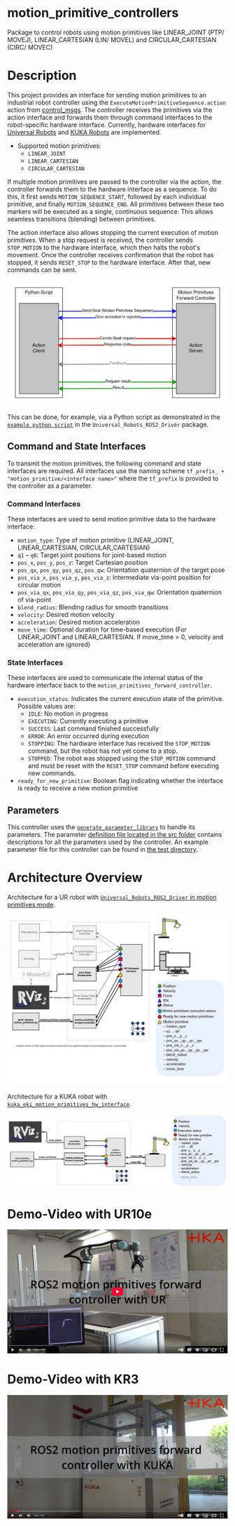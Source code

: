 motion_primitive_controllers
==========================================

Package to control robots using motion primitives like LINEAR_JOINT (PTP/ MOVEJ), LINEAR_CARTESIAN (LIN/ MOVEL) and CIRCULAR_CARTESIAN (CIRC/ MOVEC)

# Description
This project provides an interface for sending motion primitives to an industrial robot controller using the `ExecuteMotionPrimitiveSequence.action` action from [control_msgs](https://github.com/ros-controls/control_msgs/blob/motion_primitives/control_msgs/action/ExecuteMotionPrimitiveSequence.action). The controller receives the primitives via the action interface and forwards them through command interfaces to the robot-specific hardware interface. Currently, hardware interfaces for [Universal Robots](https://github.com/UniversalRobots/Universal_Robots_ROS2_Driver) and [KUKA Robots](https://github.com/b-robotized-forks/kuka_experimental/tree/motion_primitive_kuka_driver) are implemented.

- Supported motion primitives:
  - `LINEAR_JOINT`
  - `LINEAR_CARTESIAN`
  - `CIRCULAR_CARTESIAN`

If multiple motion primitives are passed to the controller via the action, the controller forwards them to the hardware interface as a sequence. To do this, it first sends `MOTION_SEQUENCE_START`, followed by each individual primitive, and finally `MOTION_SEQUENCE_END`. All primitives between these two markers will be executed as a single, continuous sequence. This allows seamless transitions (blending) between primitives.

The action interface also allows stopping the current execution of motion primitives. When a stop request is received, the controller sends `STOP_MOTION` to the hardware interface, which then halts the robot's movement. Once the controller receives confirmation that the robot has stopped, it sends `RESET_STOP` to the hardware interface. After that, new commands can be sent.

![Action Image](doc/Moprim_Controller_ExecuteMotion_Action.drawio.png)

This can be done, for example, via a Python script as demonstrated in the [`example python script`](https://github.com/UniversalRobots/Universal_Robots_ROS2_Driver/blob/main/ur_robot_driver/examples/send_dummy_motion_primitives_ur10e.py) in the `Universal_Robots_ROS2_Driver` package.

## Command and State Interfaces
To transmit the motion primitives, the following command and state interfaces are required. All interfaces use the naming scheme `tf_prefix_ + "motion_primitive/<interface name>"` where the `tf_prefix` is provided to the controller as a parameter.

### Command Interfaces
These interfaces are used to send motion primitive data to the hardware interface:
- `motion_type`: Type of motion primitive (LINEAR_JOINT, LINEAR_CARTESIAN, CIRCULAR_CARTESIAN)
- `q1` – `q6`: Target joint positions for joint-based motion
- `pos_x`, `pos_y`, `pos_z`: Target Cartesian position
- `pos_qx`, `pos_qy`, `pos_qz`, `pos_qw`: Orientation quaternion of the target pose
- `pos_via_x`, `pos_via_y`, `pos_via_z`: Intermediate via-point position for circular motion
- `pos_via_qx`, `pos_via_qy`, `pos_via_qz`, `pos_via_qw`: Orientation quaternion of via-point
- `blend_radius`: Blending radius for smooth transitions
- `velocity`: Desired motion velocity
- `acceleration`: Desired motion acceleration
- `move_time`: Optional duration for time-based execution (For LINEAR_JOINT and LINEAR_CARTESIAN. If move_time > 0, velocity and acceleration are ignored)

### State Interfaces
These interfaces are used to communicate the internal status of the hardware interface back to the `motion_primitives_forward_controller`.
- `execution_status`: Indicates the current execution state of the primitive. Possible values are:
  - `IDLE`: No motion in progress
  - `EXECUTING`: Currently executing a primitive
  - `SUCCESS`: Last command finished successfully
  - `ERROR`: An error occurred during execution
  - `STOPPING`: The hardware interface has received the `STOP_MOTION` command, but the robot has not yet come to a stop.
  - `STOPPED`: The robot was stopped using the `STOP_MOTION` command and must be reset with the `RESET_STOP` command before executing new commands.
- `ready_for_new_primitive`: Boolean flag indicating whether the interface is ready to receive a new motion primitive


 ## Parameters
 This controller uses the [`generate_parameter_library`](https://github.com/PickNikRobotics/generate_parameter_library) to handle its parameters. The parameter [definition file located in the src folder](https://github.com/ros-controls/ros2_controllers/blob/master/motion_primitives_forward_controller/src/motion_primitives_forward_controller_parameter.yaml) contains descriptions for all the parameters used by the controller.
 An example parameter file for this controller can be found in [the test directory](https://github.com/ros-controls/ros2_controllers/blob/master/motion_primitives_forward_controller/test/motion_primitives_forward_controller_params.yaml).


# Architecture Overview
Architecture for a UR robot with [`Universal_Robots_ROS2_Driver` in motion primitives mode](https://github.com/UniversalRobots/Universal_Robots_ROS2_Driver).

![UR Robot Architecture](doc/ros2_control_motion_primitives_ur.drawio.png)

Architecture for a KUKA robot with [`kuka_eki_motion_primitives_hw_interface`](https://github.com/b-robotized-forks/kuka_experimental/tree/motion_primitive_kuka_driver/kuka_eki_motion_primitives_hw_interface).

![KUKA Robot Architecture](doc/ros2_control_motion_primitives_kuka.drawio.png)

# Demo-Video with UR10e
[![UR demo video](doc/moprim_forward_controller_ur_demo_thumbnail.png)](https://youtu.be/SKz6LFvJmhQ)

# Demo-Video with KR3
[![KUKA demo video](doc/moprim_forward_controller_kuka_demo_thumbnail.png)](https://youtu.be/_BWCO36j9bg)
